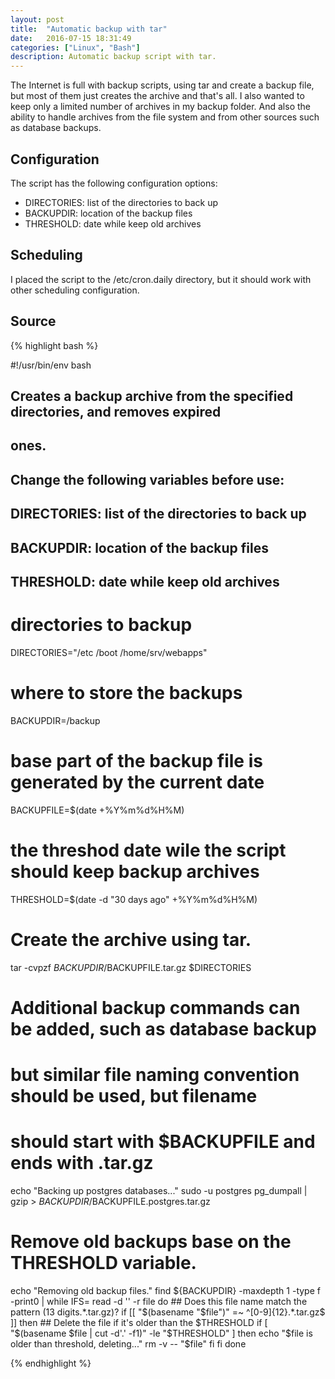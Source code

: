 ```yaml
---
layout: post
title:  "Automatic backup with tar"
date:   2016-07-15 18:31:49
categories: ["Linux", "Bash"]
description: Automatic backup script with tar.
---
```


The Internet is full with backup scripts, using tar and create a backup file,
but most of them just creates the archive and that's all. I also wanted to keep
only a limited number of archives in my backup folder. And also the ability to
handle archives from the file system and from other sources such as database
backups.

Configuration
-------------

The script has the following configuration options:

 * DIRECTORIES: list of the directories to back up
 * BACKUPDIR: location of the backup files
 * THRESHOLD: date while keep old archives

Scheduling
----------

I placed the script to the /etc/cron.daily directory, but it should work with
other scheduling configuration.

Source
-------

{% highlight bash %}

#!/usr/bin/env bash
##
## Creates a backup archive from the specified directories, and removes expired
## ones.
##
## Change the following variables before use:
##      DIRECTORIES: list of the directories to back up
##      BACKUPDIR: location of the backup files
##      THRESHOLD: date while keep old archives

# directories to backup
DIRECTORIES="/etc /boot /home/srv/webapps"
# where to store the backups
BACKUPDIR=/backup
# base part of the backup file is generated by the current date
BACKUPFILE=$(date +%Y%m%d%H%M)
# the threshod date wile the script should keep backup archives
THRESHOLD=$(date -d "30 days ago" +%Y%m%d%H%M)

# Create the archive using tar.
tar -cvpzf $BACKUPDIR/$BACKUPFILE.tar.gz $DIRECTORIES

# Additional backup commands can be added, such as database backup
# but similar file naming convention should be used, but filename
# should start with $BACKUPFILE and ends with .tar.gz
echo "Backing up postgres databases..."
sudo -u postgres pg_dumpall | gzip > $BACKUPDIR/$BACKUPFILE.postgres.tar.gz

# Remove old backups base on the THRESHOLD variable.
echo "Removing old backup files."
find ${BACKUPDIR} -maxdepth 1 -type f -print0  | while IFS= read -d '' -r file
do
    ## Does this file name match the pattern (13 digits.*.tar.gz)?
    if [[ "$(basename "$file")" =~ ^[0-9]{12}.*.tar.gz$ ]]
    then
        ## Delete the file if it's older than the $THRESHOLD
        if [ "$(basename $file | cut -d'.' -f1)" -le "$THRESHOLD" ]
        then
            echo "$file is older than threshold, deleting..."
            rm -v -- "$file"
        fi
    fi
done

{% endhighlight %}

